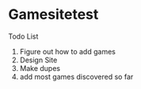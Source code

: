 # Gamesitetest
Todo List
1. Figure out how to add games
2. Design Site
3. Make dupes
4. add most games discovered so far
